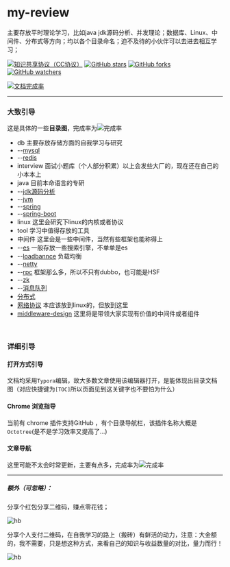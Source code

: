 # my-review

主要存放平时理论学习，比如java jdk源码分析、并发理论；数据库、Linux、中间件、分布式等方向；均以各个目录命名；迫不及待的小伙伴可以去进去相互学习；



[![知识共享协议（CC协议）](https://img.shields.io/badge/License-Creative%20Commons-DC3D24.svg)](https://creativecommons.org/licenses/by-nc-sa/4.0/deed.zh)
[![GitHub stars](https://img.shields.io/github/stars/Zeb-D/my-review.svg?style=flat&label=Star)](https://github.com/Zeb-D/my-review/stargazers)
[![GitHub forks](https://img.shields.io/github/forks/Zeb-D/my-review.svg?style=flat&label=Fork)](https://github.com/Zeb-D/my-review/fork)
[![GitHub watchers](https://img.shields.io/github/watchers/Zeb-D/my-review.svg?style=flat&label=Watch)](https://github.com/Zeb-D/my-review/watchers)

[![文档完成率](http://progressed.io/bar/012)](https://github.com/Zeb-D/my-review)

------

### 大致引导

这是具体的一些**目录图**，完成率为![完成率](http://progressed.io/bar/100)

- db 主要存放存储方面的自我学习与研究
- --[mysql](https://github.com/Zeb-D/my-review/blob/master//db/mysql)
- --[redis](https://github.com/Zeb-D/my-review/blob/master/db/redis)
- interview 面试小题库（个人部分积累）以上会发些大厂的，现在还在自己的小本本上
- java 目前本命语言的专研
- --[jdk源码分析](https://github.com/Zeb-D/my-review/blob/master/java/jdk源码分析)
- --[jvm](https://github.com/Zeb-D/my-review/blob/master/java/jvm)
- --[spring](https://github.com/Zeb-D/my-review/blob/master/java/spring)
- --[spring-boot](https://github.com/Zeb-D/my-review/blob/master/java/spring-boot)
- linux 这里会研究下linux的内核或者协议
- tool 学习中值得存放的工具
- 中间件 这里会是一些中间件，当然有些框架也能称得上
- --[es](https://github.com/Zeb-D/my-review/blob/master/middleware/es) 一般存放一些搜索引擎，不单单是es
- --[loadbannce](https://github.com/Zeb-D/my-review/blob/master/middleware/loadbannce) 负载均衡
- --[netty](https://github.com/Zeb-D/my-review/blob/master/middleware/netty)
- --[rpc](https://github.com/Zeb-D/my-review/blob/master/middleware/rpc) 框架那么多，所以不只有dubbo，也可能是HSF
- --[zk](https://github.com/Zeb-D/my-review/blob/master/middleware/zk)
- --[消息队列](https://github.com/Zeb-D/my-review/blob/master/middleware/mq)
- [分布式](https://github.com/Zeb-D/my-review/blob/master/分布式)
- [网络协议](https://github.com/Zeb-D/my-review/blob/master/网络协议) 本应该放到linux的，但放到这里
- [middleware-design](https://github.com/Zeb-D/my-review/blob/master/middleware-design) 这里将是带领大家实现有价值的中间件或者组件

<br>

### 详细引导

#### 打开方式引导

文档均采用`Typora`编辑，故大多数文章使用该编辑器打开，是能体现出目录文档图（对应快捷键为`[TOC]`所以页面见到这关键字也不要怕为什么）

#### Chrome 浏览指导

当前有 chrome 插件支持GitHub ，有个目录导航栏，该插件名称大概是`Octotree`(是不是学习效率又提高了...)

#### 文章导航

这里可能不太会时常更新，主要有点多，完成率为![完成率](http://progressed.io/bar/001)









------



##### 额外（**可忽略**）：

分享个红包分享二维码，赚点零花钱；

![hb](./image/hb.png)

分享个人支付二维码，在自我学习的路上（搬砖）有鲜活的动力，注意：大金额的，我不需要，只是想这种方式，来看自己的知识与收益数量的对比，量力而行！

![hb](./image/myalipayQR.png)
